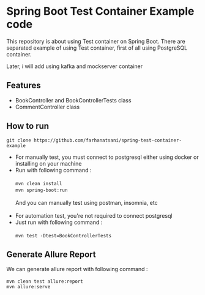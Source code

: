 # Spring Boot Test Container Example code

This repository is about using Test container on Spring Boot. There are separated example of using Test container, first of all using PostgreSQL container.

Later, i will add using kafka and mockserver container

## Features

- BookController and BookControllerTests class
- CommentController class

## How to run
`git clone https://github.com/farhanatsani/spring-test-container-example`

- For manually test, you must connect to postgresql either using docker or installing on your machine
- Run with following command :
<br /> <br />
`mvn clean install`
<br />`mvn spring-boot:run`
<br /> <br />
And you can manually test using postman, insomnia, etc
<br /> <br />
- For automation test, you're not required to connect postgresql
- Just run with following command :
<br /> <br />
`mvn test -Dtest=BookControllerTests`

## Generate Allure Report
We can generate allure report with following command :
<br /> <br />
`mvn clean test allure:report`
<br />`mvn allure:serve`
